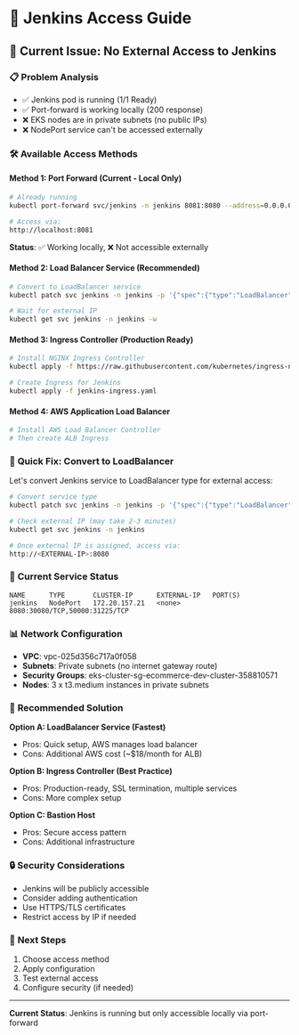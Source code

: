 # 🔗 Jenkins Access Guide

## 🚨 **Current Issue**: No External Access to Jenkins

### 📋 **Problem Analysis**
- ✅ Jenkins pod is running (1/1 Ready)
- ✅ Port-forward is working locally (200 response)
- ❌ EKS nodes are in private subnets (no public IPs)
- ❌ NodePort service can't be accessed externally

### 🛠️ **Available Access Methods**

#### **Method 1: Port Forward (Current - Local Only)**
```bash
# Already running
kubectl port-forward svc/jenkins -n jenkins 8081:8080 --address=0.0.0.0

# Access via:
http://localhost:8081
```
**Status**: ✅ Working locally, ❌ Not accessible externally

#### **Method 2: Load Balancer Service (Recommended)**
```bash
# Convert to LoadBalancer service
kubectl patch svc jenkins -n jenkins -p '{"spec":{"type":"LoadBalancer"}}'

# Wait for external IP
kubectl get svc jenkins -n jenkins -w
```

#### **Method 3: Ingress Controller (Production Ready)**
```bash
# Install NGINX Ingress Controller
kubectl apply -f https://raw.githubusercontent.com/kubernetes/ingress-nginx/controller-v1.8.1/deploy/static/provider/aws/deploy.yaml

# Create Ingress for Jenkins
kubectl apply -f jenkins-ingress.yaml
```

#### **Method 4: AWS Application Load Balancer**
```bash
# Install AWS Load Balancer Controller
# Then create ALB Ingress
```

### 🎯 **Quick Fix: Convert to LoadBalancer**

Let's convert Jenkins service to LoadBalancer type for external access:

```bash
# Convert service type
kubectl patch svc jenkins -n jenkins -p '{"spec":{"type":"LoadBalancer"}}'

# Check external IP (may take 2-3 minutes)
kubectl get svc jenkins -n jenkins

# Once external IP is assigned, access via:
http://<EXTERNAL-IP>:8080
```

### 🔧 **Current Service Status**
```
NAME      TYPE       CLUSTER-IP      EXTERNAL-IP   PORT(S)
jenkins   NodePort   172.20.157.21   <none>        8080:30080/TCP,50000:31225/TCP
```

### 📊 **Network Configuration**
- **VPC**: vpc-025d356c717a0f058
- **Subnets**: Private subnets (no internet gateway route)
- **Security Groups**: eks-cluster-sg-ecommerce-dev-cluster-358810571
- **Nodes**: 3 x t3.medium instances in private subnets

### 🚀 **Recommended Solution**

**Option A: LoadBalancer Service (Fastest)**
- Pros: Quick setup, AWS manages load balancer
- Cons: Additional AWS cost (~$18/month for ALB)

**Option B: Ingress Controller (Best Practice)**
- Pros: Production-ready, SSL termination, multiple services
- Cons: More complex setup

**Option C: Bastion Host**
- Pros: Secure access pattern
- Cons: Additional infrastructure

### 🔒 **Security Considerations**
- Jenkins will be publicly accessible
- Consider adding authentication
- Use HTTPS/TLS certificates
- Restrict access by IP if needed

### 📝 **Next Steps**
1. Choose access method
2. Apply configuration
3. Test external access
4. Configure security (if needed)

---
**Current Status**: Jenkins is running but only accessible locally via port-forward
